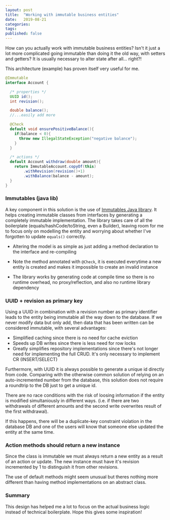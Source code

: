 ```yaml
---
layout: post
title:  "Working with immutable business entities"
date:   2019-08-21
categories:
tags:
published: false
---
```


How can you actually work with immutable business entities? Isn't it just a lot more complicated going immutable than doing it the old way, with setters and getters?  It is usually necessary to alter state after all... right?!

This architecture (example) has proven itself very useful for me.

```java
@Immutable
interface Account {

  /* properties */
  UUID id();
  int revision();

  double balance();
  //...easily add more

  @Check
  default void ensurePositiveBalance(){
    if(balance < 0){
      throw new IllegalStateException("negative balance");
    }
  }

  /* actions */
  default Account withdraw(double amount){
    return ImmutableAccount.copyOf(this)
        .withRevision(revision()+1)
        .withBalance(balance - amount);
  }
}
```

### Immutables (java lib)

A key component in this solution is the use of [Immutables Java library][immutables]. It helps creating immutable classes from interfaces by generating a completely immutable implementation. The library takes care of all the boilerplate (equals/hashCode/toString, even a Builder), leaving room for me to focus only on modelling the entity and worrying about whether I've forgotten to update `equals()` correctly.
  
* Altering the model is as simple as just adding a method declaration to the interface and re-compiling

* Note the method annotated with `@Check`, it is executed everytime a new entity is created and makes it impossible to create an invalid instance

* The library works by generating code at compile time so there is no runtime overhead, no proxy/reflection, and also no runtime library dependency

[immutables]: https://immutables.github.io/

### UUID + revision as primary key

Using a UUID in combination with a revision number as primary identifier leads to the entity being immutable all the way down to the database. If we never modify data but only add, then data that has been written can be considered immutable, with several advantages:

* Simplified caching since there is no need for cache eviction
* Speeds up DB writes since there is less need for row locks
* Greatly simplifies repository implementations since there's not longer need for implementing the full CRUD. It's only necessary to implement CR (INSERT/SELECT)

Furthermore, with UUID it is always possible to generate a unique id directly from code. Comparing with the otherwise common solution of relying on an auto-incremented number from the database, this solution does not require a roundtrip to the DB just to get a unique id.

There are no race conditions with the risk of loosing information if the entity is modified simultaniously in different ways. (i.e. if there are two withdrawals of different amounts and the second write overwrites result of the first withdrawal).

If this happens, there will be a duplicate-key constraint violation in the database DB and one of the users will know that someone else updated the entity at the same time.

### Action methods should return a new instance

Since the class is immutable we must always return a new entity as a result of an action or update. The new instance must have it's revision incremented by 1 to distinguish it from other revisions.

The use of default methods might seem unusual but theres nothing more different than having method implementations on an abstract class.


### Summary

This design has helped me a lot to focus on the actual business logic instead of technical boilerplate. Hope this gives some inspiration!
